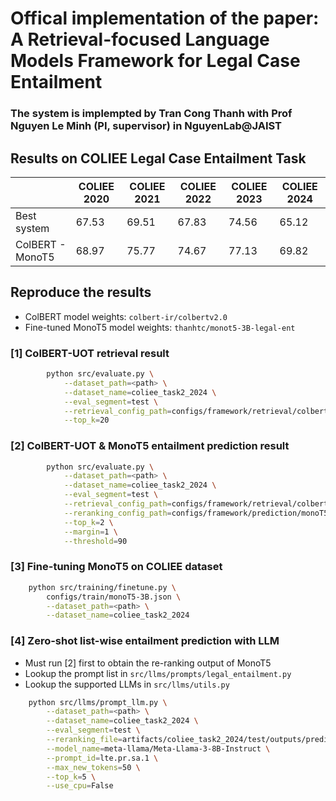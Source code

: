 # Offical implementation of the paper: A Retrieval-focused Language Models Framework for Legal Case Entailment
### The system is implempted by Tran Cong Thanh with Prof Nguyen Le Minh (PI, supervisor) in NguyenLab@JAIST

## Results on COLIEE Legal Case Entailment Task

|                    | COLIEE 2020 | COLIEE 2021 | COLIEE 2022 | COLIEE 2023 | COLIEE 2024 |
|--------------------|-------------|-------------|-------------|-------------|-------------|
| Best system        | 67.53       | 69.51       | 67.83       | 74.56       | 65.12       |
| ColBERT - MonoT5   | 68.97       | 75.77       | 74.67       | 77.13       | 69.82       |
   
## Reproduce the results

- ColBERT model weights: `colbert-ir/colbertv2.0`
- Fine-tuned MonoT5 model weights: `thanhtc/monot5-3B-legal-ent`

### [1] ColBERT-UOT retrieval result
```bash
        python src/evaluate.py \
            --dataset_path=<path> \
            --dataset_name=coliee_task2_2024 \
            --eval_segment=test \
            --retrieval_config_path=configs/framework/retrieval/colbert-uot.json \
            --top_k=20
```

### [2] ColBERT-UOT & MonoT5 entailment prediction result
```bash
        python src/evaluate.py \
            --dataset_path=<path> \
            --dataset_name=coliee_task2_2024 \
            --eval_segment=test \
            --retrieval_config_path=configs/framework/retrieval/colbert-uot.json \
            --reranking_config_path=configs/framework/prediction/monoT5-3B.json \
            --top_k=2 \
            --margin=1 \
            --threshold=90
```

### [3] Fine-tuning MonoT5 on COLIEE dataset
```bash
    python src/training/finetune.py \
        configs/train/monoT5-3B.json \
        --dataset_path=<path> \
        --dataset_name=coliee_task2_2024
```

### [4] Zero-shot list-wise entailment prediction with LLM
- Must run [2] first to obtain the re-ranking output of MonoT5
- Lookup the prompt list in `src/llms/prompts/legal_entailment.py`
- Lookup the supported LLMs in `src/llms/utils.py`

```bash
    python src/llms/prompt_llm.py \
        --dataset_path=<path> \
        --dataset_name=coliee_task2_2024 \
        --eval_segment=test \
        --reranking_file=artifacts/coliee_task2_2024/test/outputs/prediction/monoT5/colbert-uot_monoT5-3B.json \
        --model_name=meta-llama/Meta-Llama-3-8B-Instruct \
        --prompt_id=lte.pr.sa.1 \
        --max_new_tokens=50 \
        --top_k=5 \
        --use_cpu=False
```

